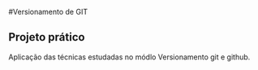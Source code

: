 #Versionamento de GIT

## Projeto prático
Aplicação das técnicas estudadas no módlo Versionamento git e github.